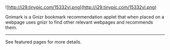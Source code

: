 ![http://i29.tinypic.com/15332vl.png](http://i29.tinypic.com/15332vl.png)

Gnimark is a Gnizr bookmark recommendation applet that when placed on a webpage uses gnizr to find other relevant webpages and recommends them.


---

See featured pages for more details.